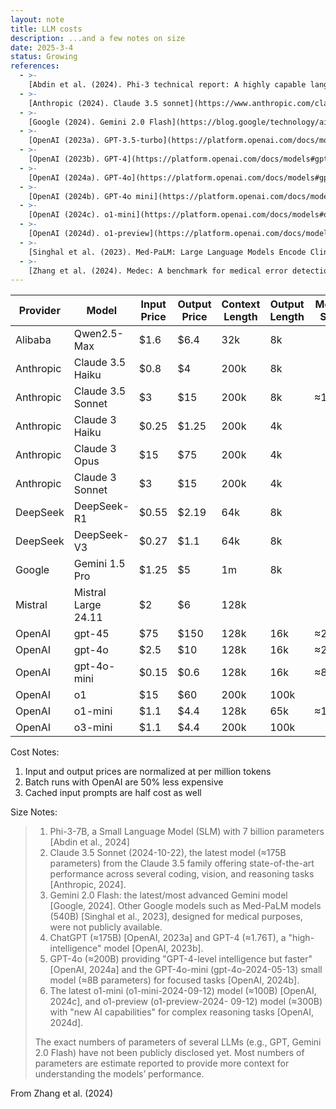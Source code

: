 ```yaml
---
layout: note
title: LLM costs
description: ...and a few notes on size
date: 2025-3-4
status: Growing
references:
  - >-
    [Abdin et al. (2024). Phi-3 technical report: A highly capable language model locally on your phone](https://arxiv.org/abs/2404.14219)
  - >-
    [Anthropic (2024). Claude 3.5 sonnet](https://www.anthropic.com/claude/sonnet)
  - >-
    [Google (2024). Gemini 2.0 Flash](https://blog.google/technology/ai/gemini-2-0/)
  - >-
    [OpenAI (2023a). GPT-3.5-turbo](https://platform.openai.com/docs/models#gpt-3-5-turbo)
  - >-
    [OpenAI (2023b). GPT-4](https://platform.openai.com/docs/models#gpt-4-turbo-and-gpt-4)
  - >-
    [OpenAI (2024a). GPT-4o](https://platform.openai.com/docs/models#gpt-4o)
  - >-
    [OpenAI (2024b). GPT-4o mini](https://platform.openai.com/docs/models#gpt-4o-mini)
  - >-
    [OpenAI (2024c). o1-mini](https://platform.openai.com/docs/models#o1)
  - >-
    [OpenAI (2024d). o1-preview](https://platform.openai.com/docs/models#o1-preview)
  - >-
    [Singhal et al. (2023). Med-PaLM: Large Language Models Encode Clinical Knowledge](https://arxiv.org/abs/2212.13138)
  - >-
    [Zhang et al. (2024). Medec: A benchmark for medical error detection and correction in clinical notes](https://arxiv.org/pdf/2412.19260)
---
```



| Provider  | Model               | Input Price | Output Price | Context Length | Output Length | Model Size |
|-----------|---------------------|-------------|--------------|----------------|---------------|------------|
| Alibaba   | Qwen2.5-Max         | $1.6        | $6.4         | 32k            | 8k            |            |
| Anthropic | Claude 3.5 Haiku    | $0.8        | $4           | 200k           | 8k            |            |
| Anthropic | Claude 3.5 Sonnet   | $3          | $15          | 200k           | 8k            | ≈175B      |
| Anthropic | Claude 3 Haiku      | $0.25       | $1.25        | 200k           | 4k            |            |
| Anthropic | Claude 3 Opus       | $15         | $75          | 200k           | 4k            |            |
| Anthropic | Claude 3 Sonnet     | $3          | $15          | 200k           | 4k            |            |
| DeepSeek  | DeepSeek-R1         | $0.55       | $2.19        | 64k            | 8k            |            |
| DeepSeek  | DeepSeek-V3         | $0.27       | $1.1         | 64k            | 8k            |            |
| Google    | Gemini 1.5 Pro      | $1.25       | $5           | 1m             | 8k            |            |
| Mistral   | Mistral Large 24.11 | $2          | $6           | 128k           |               |            |
| OpenAI    | gpt-45              | $75         | $150         | 128k           | 16k           | ≈200B      | 
| OpenAI    | gpt-4o              | $2.5        | $10          | 128k           | 16k           | ≈200B      |
| OpenAI    | gpt-4o-mini         | $0.15       | $0.6         | 128k           | 16k           | ≈8B        |
| OpenAI    | o1                  | $15         | $60          | 200k           | 100k          |            |
| OpenAI    | o1-mini             | $1.1        | $4.4         | 128k           | 65k           | ≈100B      |
| OpenAI    | o3-mini             | $1.1        | $4.4         | 200k           | 100k          |            |

Cost Notes:
1. Input and output prices are normalized at per million tokens
2. Batch runs with OpenAI are 50% less expensive
3. Cached input prompts are half cost as well

Size Notes:
> 1. Phi-3-7B, a Small Language Model (SLM) with 7 billion parameters [Abdin et al., 2024]
> 2. Claude 3.5 Sonnet (2024-10-22), the latest model (≈175B parameters) from the Claude 3.5 family offering
>    state-of-the-art performance across several coding, vision, and reasoning tasks [Anthropic, 2024].
> 3. Gemini 2.0 Flash: the latest/most advanced Gemini model [Google, 2024]. Other Google models such as
>    Med-PaLM models (540B) [Singhal et al., 2023], designed for medical purposes, were not publicly available.
> 4. ChatGPT (≈175B) [OpenAI, 2023a] and GPT-4 (≈1.76T), a "high-intelligence" model [OpenAI, 2023b].
> 5. GPT-4o (≈200B) providing "GPT-4-level intelligence but faster" [OpenAI, 2024a] and the GPT-4o-mini
>    (gpt-4o-2024-05-13) small model (≈8B parameters) for focused tasks [OpenAI, 2024b].
> 6. The latest o1-mini (o1-mini-2024-09-12) model (≈100B) [OpenAI, 2024c], and o1-preview (o1-preview-2024-
>    09-12) model (≈300B) with "new AI capabilities" for complex reasoning tasks [OpenAI, 2024d]. 
> 
> The exact numbers of parameters of several LLMs (e.g., GPT, Gemini 2.0 Flash) have not been publicly disclosed yet.
> Most numbers of parameters are estimate reported to provide more context for understanding the models’ performance.

From Zhang et al. (2024)

